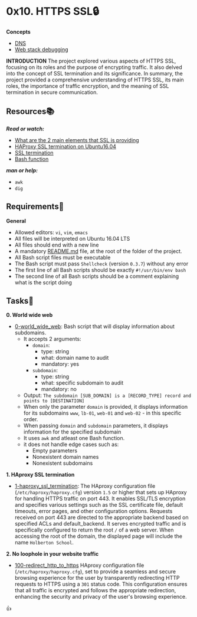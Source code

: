 # 0x10. HTTPS SSL:lock:
**Concepts**
- [DNS](../0x09-web_infrastructure_design/concepts/dns.md)
- [Web stack debugging](../0x0F-load_balancer/concepts/web_stack_debug.md)

**INTRODUCTION**
The project explored various aspects of HTTPS SSL, focusing on its roles and the purpose of encrypting traffic. It also delved into the concept of SSL termination and its significance. In summary, the project provided a comprehensive understanding of HTTPS SSL, its main roles, the importance of traffic encryption, and the meaning of SSL termination in secure communication.

## Resources:books:
***Read or watch:***
- [What are the 2 main elements that SSL is providing](https://www.sslshopper.com/why-ssl-the-purpose-of-using-ssl-certificates.html)
- [HAProxy SSL termination on Ubuntu16.04](https://docs.ionos.com/cloud/)
- [SSL termination](https://en.m.wikipedia.org/wiki/TLS_termination_proxy)
- [Bash function](https://tldp.org/LDP/abs/html/complexfunct.html)

***man or help:***
- `awk`
- `dig`

## Requirements:round_pushpin:
**General**
- Allowed editors: `vi`, `vim`, `emacs`
- All files will be interpreted on Ubuntu 16.04 LTS
- All files should end with a new line
- A mandatory [README.md](./README.md) file, at the root of the folder of the project.
- All Bash script files must be executable
- The Bash script must pass `Shellcheck` (version `0.3.7`) without any error
- The first line of all Bash scripts should be exactly `#!/usr/bin/env bash`
- The second line of all Bash scripts should be a comment explaining what is the script doing

## Tasks:page_with_curl:

**0. World wide web**
- [0-world_wide_web](./0-world_wide_web): Bash script that will display information about subdomains.
  - It accepts 2 arguments:
    - `domain`:
      - type: string
      - what: domain name to audit
      - mandatory: yes
    - `subdomain`:
      - type: string
      - what: specific subdomain to audit
      - mandatory: no
  - Output: `The subdomain [SUB_DOMAIN] is a [RECORD_TYPE] record and points to [DESTINATION]`
  - When only the parameter `domain` is provided, it displays information for its subdomains `www`, `lb-01`, `web-01` and `web-02` - in this specific order.
  - When passing `domain` and `subdomain` parameters, it displays information for the specified subdomain
  - It uses `awk` and atleast one Bash function.
  - it does not handle edge cases such as:
    - Empty parameters
    - Nonexistent domain names
    - Nonexistent subdomains

**1. HAproxy SSL termination**
- [1-haproxy_ssl_termination](./1-haproxy_ssl_termination): The HAproxy configuration file (`/etc/haproxy/haproxy.cfg`) version `1.5` or higher that sets up HAproxy for handling HTTPS traffic on port 443. It enables SSL/TLS encryption and specifies various settings such as the SSL certificate file, default timeouts, error pages, and other configuration options. Requests received on port 443 are directed to the appropriate backend based on specified ACLs and default_backend. It serves encrypted traffic and is specifically configured to return the root `/` of a web server. When accessing the root of the domain, the displayed page will include the name `Holberton School`.

**2. No loophole in your website traffic**
- [100-redirect_http_to_https](./100-redirect_http_to_https) HAproxy configuration file (`/etc/haproxy/haproxy.cfg`), set to provide a seamless and secure browsing experience for the user by transparently redirecting HTTP requests to HTTPS using a `301` status code. This configuration ensures that all traffic is encrypted and follows the appropriate redirection, enhancing the security and privacy of the user's browsing experience.

:+1:
